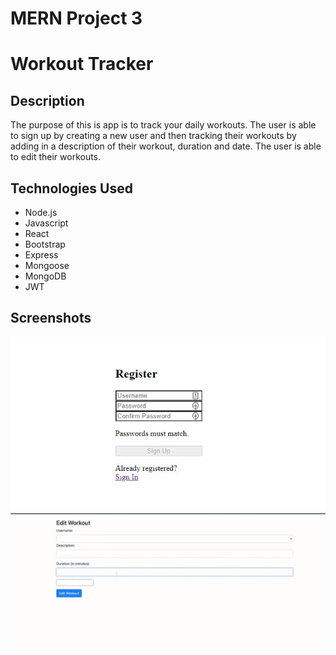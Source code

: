 # MERN Project 3

# Workout Tracker  

## Description
The purpose of this is app is to track your daily workouts.  The user is able to sign up by creating a new user and then tracking their workouts by adding in a description of their workout, duration and date.  The user is able to edit their workouts.

## Technologies Used
* Node.js
* Javascript
* React
* Bootstrap
* Express
* Mongoose
* MongoDB
* JWT

## Screenshots
![Register](https://github.com/magical91/workoutTracker/blob/main/assets/registerPage.jpg?raw=true)
![EditWorkout](https://github.com/magical91/workoutTracker/blob/main/assets/workoutPage.jpg?raw=true)